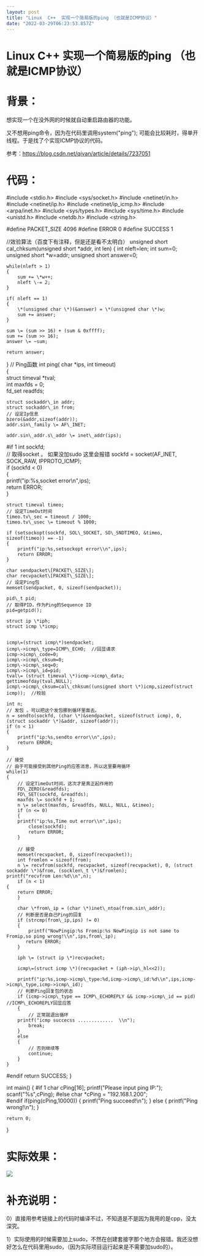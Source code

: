 ```yaml
---
layout: post
title: "Linux  C++  实现一个简易版的ping （也就是ICMP协议）"
date: "2022-03-29T06:23:53.857Z"
---
```

Linux C++ 实现一个简易版的ping （也就是ICMP协议）
==================================

背景：
===

想实现一个在没外网的时候就自动重启路由器的功能。

又不想用ping命令，因为在代码里调用system("ping"); 可能会比较耗时，得单开线程。于是找了个实现ICMP协议的代码。

参考：https://blog.csdn.net/qivan/article/details/7237051

代码：
===

#include <stdio.h>
#include <sys/socket.h>
#include <netinet/in.h>
#include <netinet/ip.h>
#include <netinet/ip\_icmp.h>
#include <arpa/inet.h>
#include <sys/types.h>
#include <sys/time.h>
#include <unistd.h>
#include <netdb.h>
#include <string.h> 

#define PACKET\_SIZE     4096
#define ERROR           0
#define SUCCESS         1
 
//效验算法（百度下有注释，但是还是看不太明白）
unsigned short cal\_chksum(unsigned short \*addr, int len)
{
    int nleft=len;
    int sum=0;
    unsigned short \*w=addr;
    unsigned short answer=0;
    
    while(nleft > 1)
    {
        sum += \*w++;
        nleft \-= 2;
    }
    
    if( nleft == 1)
    {       
        \*(unsigned char \*)(&answer) = \*(unsigned char \*)w;
        sum += answer;
    }
    
    sum \= (sum >> 16) + (sum & 0xffff);
    sum += (sum >> 16);
    answer \= ~sum;
    
    return answer;
}
// Ping函数
int ping( char \*ips, int timeout)  
{  
    struct timeval \*tval;        
    int maxfds = 0;  
    fd\_set readfds;  
    
    struct sockaddr\_in addr;  
    struct sockaddr\_in from;  
    // 设定Ip信息  
    bzero(&addr,sizeof(addr));  
    addr.sin\_family \= AF\_INET;  

    addr.sin\_addr.s\_addr \= inet\_addr(ips);  

#if 1
    int sockfd;  
    // 取得socket  。  如果没加sudo 这里会报错
    sockfd = socket(AF\_INET, SOCK\_RAW, IPPROTO\_ICMP);  
    if (sockfd < 0)  
    {  
        printf("ip:%s,socket error\\n",ips);  
        return ERROR;  
    }  
    
    struct timeval timeo;  
    // 设定TimeOut时间  
    timeo.tv\_sec = timeout / 1000;  
    timeo.tv\_usec \= timeout % 1000;  
    
    if (setsockopt(sockfd, SOL\_SOCKET, SO\_SNDTIMEO, &timeo, sizeof(timeo)) == -1)  
    {  
        printf("ip:%s,setsockopt error\\n",ips);  
        return ERROR;  
    }  
 
    char sendpacket\[PACKET\_SIZE\];  
    char recvpacket\[PACKET\_SIZE\];  
    // 设定Ping包  
    memset(sendpacket, 0, sizeof(sendpacket));  
    
    pid\_t pid;  
    // 取得PID，作为Ping的Sequence ID  
    pid=getpid();  
    
    struct ip \*iph;  
    struct icmp \*icmp;  
    
  
    icmp\=(struct icmp\*)sendpacket;  
    icmp\->icmp\_type=ICMP\_ECHO;  //回显请求
    icmp->icmp\_code=0;  
    icmp\->icmp\_cksum=0;  
    icmp\->icmp\_seq=0;  
    icmp\->icmp\_id=pid; 
    tval\= (struct timeval \*)icmp->icmp\_data;  
    gettimeofday(tval,NULL);  
    icmp\->icmp\_cksum=cal\_chksum((unsigned short \*)icmp,sizeof(struct icmp));  //校验
    
    int n;  
    // 发包 。可以把这个发包挪到循环里面去。 
    n = sendto(sockfd, (char \*)&sendpacket, sizeof(struct icmp), 0, (struct sockaddr \*)&addr, sizeof(addr));  
    if (n < 1)  
    {  
        printf("ip:%s,sendto error\\n",ips);  
        return ERROR;  
    }  
    
    // 接受  
    // 由于可能接受到其他Ping的应答消息，所以这里要用循环  
    while(1)  
    {  
        // 设定TimeOut时间，这次才是真正起作用的  
        FD\_ZERO(&readfds);  
        FD\_SET(sockfd, &readfds);  
        maxfds \= sockfd + 1;  
        n \= select(maxfds, &readfds, NULL, NULL, &timeo);  
        if (n <= 0)  
        {              
        printf("ip:%s,Time out error\\n",ips);  
            close(sockfd);  
            return ERROR;  
        }  
        
        // 接受  
        memset(recvpacket, 0, sizeof(recvpacket));  
        int fromlen = sizeof(from);  
        n \= recvfrom(sockfd, recvpacket, sizeof(recvpacket), 0, (struct sockaddr \*)&from, (socklen\_t \*)&fromlen);  
    printf("recvfrom Len:%d\\n",n);
        if (n < 1) 
    {  
        return ERROR;  
        }          
     
        char \*from\_ip = (char \*)inet\_ntoa(from.sin\_addr);  
        // 判断是否是自己Ping的回复  
        if (strcmp(from\_ip,ips) != 0)  
        {  
            printf("NowPingip:%s Fromip:%s NowPingip is not same to Fromip,so ping wrong!\\n",ips,from\_ip);  
           return ERROR;
        }  
        
        iph \= (struct ip \*)recvpacket;  
        
        icmp\=(struct icmp \*)(recvpacket + (iph->ip\_hl<<2));  
        
        printf("ip:%s,icmp->icmp\_type:%d,icmp->icmp\_id:%d\\n",ips,icmp->icmp\_type,icmp->icmp\_id);  
        // 判断Ping回复包的状态  
        if (icmp->icmp\_type == ICMP\_ECHOREPLY && icmp->icmp\_id == pid)   //ICMP\_ECHOREPLY回显应答
        {  
            // 正常就退出循环 
        printf("icmp succecss .............  \\n");
            break;  
        }  
        else  
        {  
            // 否则继续等  
            continue;  
        }  
    } 
#endif
    return SUCCESS;
}
    
int main()
{
#if 1
    char cPing\[16\];
    printf("Please input ping IP:");
    scanf("%s",cPing);
#else
    char \*cPing = "192.168.1.200";    
#endif
    if(ping(cPing,10000))
    {
        printf("Ping succeed!\\n");
    }
    else
    {
        printf("Ping wrong!\\n");
    }

    return 0;    
}

实际效果：
=====

![](https://img2022.cnblogs.com/blog/822287/202203/822287-20220329111150768-643265618.jpg)

补充说明：
=====

0）直接用参考链接上的代码时编译不过，不知道是不是因为我用的是cpp，没太深究。

1）实际使用的时候需要加上sudo，不然在创建套接字那个地方会报错。我还没想好怎么在代码里用sudo，（因为实际项目运行起来是不需要加sudo的）。